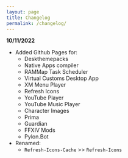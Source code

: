 ```yaml
---
layout: page
title: Changelog
permalink: /changelog/
---
```


**10/11/2022**

 - Added Github Pages for:
    - Deskthemepacks
    - Native Apps compiler
    - RAMMap Task Scheduler
    - Virtual Customs Desktop App
    - XM Menu Player
    - Refresh Icons
    - YouTube Player
    - YouTube Music Player
    - Character Images
    - Prima
    - Guardian
    - FFXIV Mods
    - Pylon.Bot
 - Renamed:
    - `Refresh-Icons-Cache` >> `Refresh-Icons`